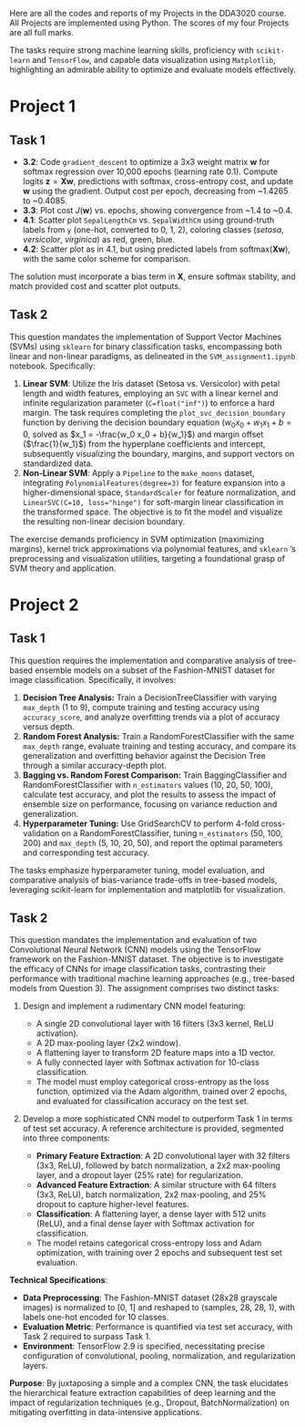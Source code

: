 Here are all the codes and reports of my Projects in the DDA3020 course. All Projects are implemented using Python. The scores of my four Projects are all full marks.

The tasks require strong machine learning skills, proficiency with `scikit-learn` and `TensorFlow`, and capable data visualization using `Matplotlib`, highlighting an admirable ability to optimize and evaluate models effectively.
# Project 1
## Task 1
- **3.2**: Code `gradient_descent` to optimize a 3x3 weight matrix $\mathbf{w}$ for softmax regression over 10,000 epochs (learning rate 0.1). Compute logits $\mathbf{z} = \mathbf{X} \mathbf{w}$, predictions with softmax, cross-entropy cost, and update $\mathbf{w}$ using the gradient. Output cost per epoch, decreasing from ~1.4265 to ~0.4085.
- **3.3**: Plot cost $J(\mathbf{w})$ vs. epochs, showing convergence from ~1.4 to ~0.4.
- **4.1**: Scatter plot `SepalLengthCm` vs. `SepalWidthCm` using ground-truth labels from `y` (one-hot, converted to 0, 1, 2), coloring classes (*setosa*, *versicolor*, *virginica*) as red, green, blue.
- **4.2**: Scatter plot as in 4.1, but using predicted labels from $\text{softmax}(\mathbf{X} \mathbf{w})$, with the same color scheme for comparison.

The solution must incorporate a bias term in $\mathbf{X}$, ensure softmax stability, and match provided cost and scatter plot outputs.
## Task 2
This question mandates the implementation of Support Vector Machines (SVMs) using `sklearn` for binary classification tasks, encompassing both linear and non-linear paradigms, as delineated in the `SVM_assignment1.ipynb` notebook. Specifically:
1. **Linear SVM**: Utilize the Iris dataset (Setosa vs. Versicolor) with petal length and width features, employing an `SVC` with a linear kernel and infinite regularization parameter (`C=float("inf")`) to enforce a hard margin. The task requires completing the `plot_svc_decision_boundary` function by deriving the decision boundary equation ($w_0 x_0 + w_1 x_1 + b = 0$, solved as $x_1 = -\frac{w_0 x_0 + b}{w_1}$) and margin offset ($\frac{1}{w_1}$) from the hyperplane coefficients and intercept, subsequently visualizing the boundary, margins, and support vectors on standardized data.
2. **Non-Linear SVM**: Apply a `Pipeline` to the `make_moons` dataset, integrating `PolynomialFeatures(degree=3)` for feature expansion into a higher-dimensional space, `StandardScaler` for feature normalization, and `LinearSVC(C=10, loss="hinge")` for soft-margin linear classification in the transformed space. The objective is to fit the model and visualize the resulting non-linear decision boundary.

The exercise demands proficiency in SVM optimization (maximizing margins), kernel trick approximations via polynomial features, and `sklearn` ’s preprocessing and visualization utilities, targeting a foundational grasp of SVM theory and application.
# Project 2
## Task 1
This question requires the implementation and comparative analysis of tree-based ensemble models on a subset of the Fashion-MNIST dataset for image classification. Specifically, it involves:
1. **Decision Tree Analysis:** Train a DecisionTreeClassifier with varying `max_depth` (1 to 9), compute training and testing accuracy using `accuracy_score`, and analyze overfitting trends via a plot of accuracy versus depth.
2. **Random Forest Analysis:** Train a RandomForestClassifier with the same `max_depth` range, evaluate training and testing accuracy, and compare its generalization and overfitting behavior against the Decision Tree through a similar accuracy-depth plot.
3. **Bagging vs. Random Forest Comparison:** Train BaggingClassifier and RandomForestClassifier with `n_estimators` values (10, 20, 50, 100), calculate test accuracy, and plot the results to assess the impact of ensemble size on performance, focusing on variance reduction and generalization.
4. **Hyperparameter Tuning:** Use GridSearchCV to perform 4-fold cross-validation on a RandomForestClassifier, tuning `n_estimators` (50, 100, 200) and `max_depth` (5, 10, 20, 50), and report the optimal parameters and corresponding test accuracy.

The tasks emphasize hyperparameter tuning, model evaluation, and comparative analysis of bias-variance trade-offs in tree-based models, leveraging scikit-learn for implementation and matplotlib for visualization.
## Task 2
This question mandates the implementation and evaluation of two Convolutional Neural Network (CNN) models using the TensorFlow framework on the Fashion-MNIST dataset. The objective is to investigate the efficacy of CNNs for image classification tasks, contrasting their performance with traditional machine learning approaches (e.g., tree-based models from Question 3). The assignment comprises two distinct tasks:
1. Design and implement a rudimentary CNN model featuring:
	- A single 2D convolutional layer with 16 filters (3x3 kernel, ReLU activation).
	- A 2D max-pooling layer (2x2 window).
	- A flattening layer to transform 2D feature maps into a 1D vector.
	- A fully connected layer with Softmax activation for 10-class classification.
	- The model must employ categorical cross-entropy as the loss function, optimized via the Adam algorithm, trained over 2 epochs, and evaluated for classification accuracy on the test set.

2. Develop a more sophisticated CNN model to outperform Task 1 in terms of test set accuracy. A reference architecture is provided, segmented into three components:
	- **Primary Feature Extraction**: A 2D convolutional layer with 32 filters (3x3, ReLU), followed by batch normalization, a 2x2 max-pooling layer, and a dropout layer (25% rate) for regularization.
	- **Advanced Feature Extraction**: A similar structure with 64 filters (3x3, ReLU), batch normalization, 2x2 max-pooling, and 25% dropout to capture higher-level features.
	- **Classification**: A flattening layer, a dense layer with 512 units (ReLU), and a final dense layer with Softmax activation for classification.
	- The model retains categorical cross-entropy loss and Adam optimization, with training over 2 epochs and subsequent test set evaluation.

**Technical Specifications**:
- **Data Preprocessing**: The Fashion-MNIST dataset (28x28 grayscale images) is normalized to [0, 1] and reshaped to (samples, 28, 28, 1), with labels one-hot encoded for 10 classes.
- **Evaluation Metric**: Performance is quantified via test set accuracy, with Task 2 required to surpass Task 1.
- **Environment**: TensorFlow 2.9 is specified, necessitating precise configuration of convolutional, pooling, normalization, and regularization layers.

**Purpose**: By juxtaposing a simple and a complex CNN, the task elucidates the hierarchical feature extraction capabilities of deep learning and the impact of regularization techniques (e.g., Dropout, BatchNormalization) on mitigating overfitting in data-intensive applications.
